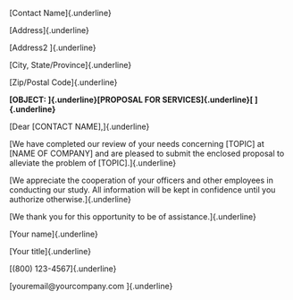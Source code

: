 [Contact Name]{.underline}

[Address]{.underline}

[Address2 ]{.underline}

[City, State/Province]{.underline}

[Zip/Postal Code]{.underline}

**[OBJECT: ]{.underline}[PROPOSAL FOR SERVICES]{.underline}[
]{.underline}**

[Dear \[CONTACT NAME\],]{.underline}

[We have completed our review of your needs concerning \[TOPIC\] at
\[NAME OF COMPANY\] and are pleased to submit the enclosed proposal to
alleviate the problem of \[TOPIC\].]{.underline}

[We appreciate the cooperation of your officers and other employees in
conducting our study. All information will be kept in confidence until
you authorize otherwise.]{.underline}

[We thank you for this opportunity to be of assistance.]{.underline}

[Your name]{.underline}

[Your title]{.underline}

[(800) 123-4567]{.underline}

[youremail\@yourcompany.com ]{.underline}
